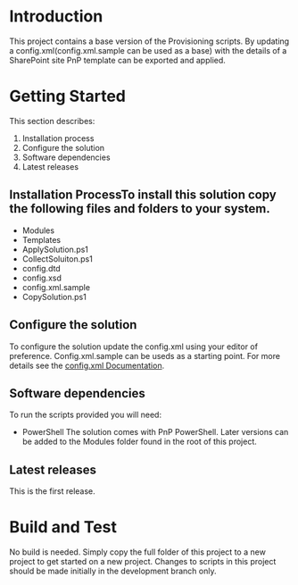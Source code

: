 # Introduction
This project contains a base version of the Provisioning scripts. By updating a config.xml(config.xml.sample can be used as a base) with the details of a SharePoint site PnP template can be exported and applied. 

# Getting Started
This section describes:

1. Installation process
2. Configure the solution
2. Software dependencies
3. Latest releases
## Installation ProcessTo install this solution copy the following files and folders to your system.
- Modules
- Templates
- ApplySolution.ps1
- CollectSoluiton.ps1
- config.dtd
- config.xsd
- config.xml.sample
- CopySolution.ps1
## Configure the solution
To configure the solution update the config.xml using your editor of preference. Config.xml.sample can be useds as a starting point. For more details see the [config.xml Documentation](Documentation/config.md).

## Software dependencies
To run the scripts provided you will need:
- PowerShell
The solution comes with PnP PowerShell. Later versions can be added to the Modules folder found in the root of this project.
## Latest releases
This is the first release.

# Build and Test
No build is needed. Simply copy the full folder of this project to a new project to get started on a new project. Changes to scripts in this project should be made initially in the development branch only.
